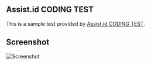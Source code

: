 ## Assist.id CODING TEST

This is a sample test provided by [Assist.id CODING TEST](https://assist.id/).

## Screenshot

![Screenshot](https://user-images.githubusercontent.com/9554297/82774646-f8f8b500-f8e9-11ea-9f8c-f9f8f8f8f8f8.png)
